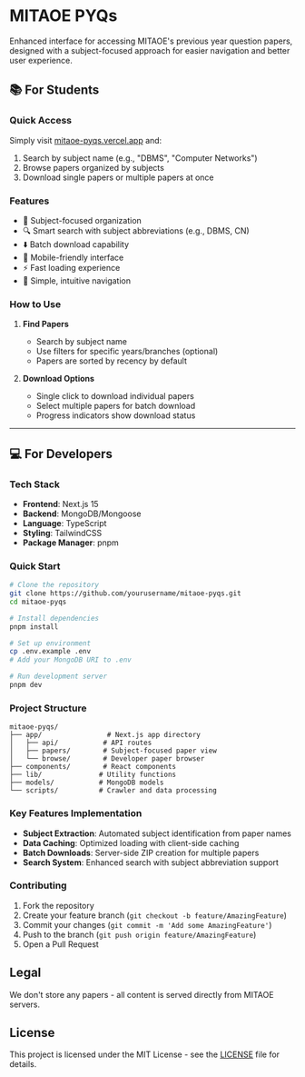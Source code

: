 # MITAOE PYQs

Enhanced interface for accessing MITAOE's previous year question papers, designed with a subject-focused approach for easier navigation and better user experience.

## 📚 For Students

### Quick Access
Simply visit [mitaoe-pyqs.vercel.app](https://mitaoe-pyqs.vercel.app) and:
1. Search by subject name (e.g., "DBMS", "Computer Networks")
2. Browse papers organized by subjects
3. Download single papers or multiple papers at once

### Features

- 📖 Subject-focused organization
- 🔍 Smart search with subject abbreviations (e.g., DBMS, CN)
- ⬇️ Batch download capability
- 📱 Mobile-friendly interface
- ⚡ Fast loading experience
- 🎯 Simple, intuitive navigation

### How to Use

1. **Find Papers**
   - Search by subject name
   - Use filters for specific years/branches (optional)
   - Papers are sorted by recency by default

2. **Download Options**
   - Single click to download individual papers
   - Select multiple papers for batch download
   - Progress indicators show download status

---

## 💻 For Developers

### Tech Stack

- **Frontend**: Next.js 15
- **Backend**: MongoDB/Mongoose
- **Language**: TypeScript
- **Styling**: TailwindCSS
- **Package Manager**: pnpm

### Quick Start

```bash
# Clone the repository
git clone https://github.com/yourusername/mitaoe-pyqs.git
cd mitaoe-pyqs

# Install dependencies
pnpm install

# Set up environment
cp .env.example .env
# Add your MongoDB URI to .env

# Run development server
pnpm dev
```

### Project Structure

```
mitaoe-pyqs/
├── app/                # Next.js app directory
│   ├── api/           # API routes
│   ├── papers/        # Subject-focused paper view
│   └── browse/        # Developer paper browser
├── components/        # React components
├── lib/              # Utility functions
├── models/           # MongoDB models
└── scripts/          # Crawler and data processing
```

### Key Features Implementation

- **Subject Extraction**: Automated subject identification from paper names
- **Data Caching**: Optimized loading with client-side caching
- **Batch Downloads**: Server-side ZIP creation for multiple papers
- **Search System**: Enhanced search with subject abbreviation support

### Contributing

1. Fork the repository
2. Create your feature branch (`git checkout -b feature/AmazingFeature`)
3. Commit your changes (`git commit -m 'Add some AmazingFeature'`)
4. Push to the branch (`git push origin feature/AmazingFeature`)
5. Open a Pull Request

## Legal

We don't store any papers - all content is served directly from MITAOE servers.

## License

This project is licensed under the MIT License - see the [LICENSE](LICENSE) file for details.
